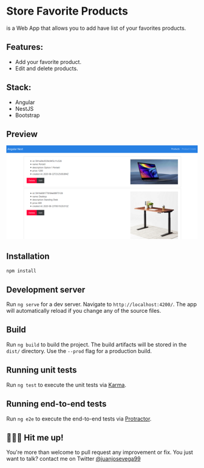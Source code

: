 # Store Favorite Products
is a Web App that allows you to add have list of your favorites products.

## Features:

* Add your favorite product.  
* Edit and delete products.

## Stack:
* Angular
* NestJS
* Bootstrap

## Preview
![](./docs/screenshot-preview.png)

## Installation

```
npm install
```

## Development server

Run `ng serve` for a dev server. Navigate to `http://localhost:4200/`. The app will automatically reload if you change any of the source files.

## Build

Run `ng build` to build the project. The build artifacts will be stored in the `dist/` directory. Use the `--prod` flag for a production build.

## Running unit tests

Run `ng test` to execute the unit tests via [Karma](https://karma-runner.github.io).

## Running end-to-end tests

Run `ng e2e` to execute the end-to-end tests via [Protractor](http://www.protractortest.org/).

## 👨🏻‍💻 Hit me up!
You're more than welcome to pull request any improvement or fix. You just want to talk? contact me on Twitter [@juanjosevega99](https://twitter.com/juanjosevega99)